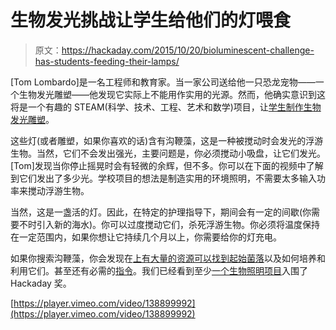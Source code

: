 # 生物发光挑战让学生给他们的灯喂食

> 原文：<https://hackaday.com/2015/10/20/bioluminescent-challenge-has-students-feeding-their-lamps/>

[Tom Lombardo]是一名工程师和教育家。当一家公司送给他一只恐龙宠物——一个生物发光雕塑——他发现它实际上不能用作实用的光源。然而，他确实意识到这将是一个有趣的 STEAM(科学、技术、工程、艺术和数学)项目，让[学生制作生物发光雕塑](http://www.engineering.com/ElectronicsDesign/ElectronicsDesignArticles/ArticleID/10799/Bioluminescent-Lamp-Oddity-Novelty-Engineering-Challenge.aspx)。

这些灯(或者雕塑，如果你喜欢的话)含有沟鞭藻，这是一种被搅动时会发光的浮游生物。当然，它们不会发出强光，主要问题是，你必须搅动小吸盘，让它们发光。[Tom]发现当你停止摇晃时会有轻微的余辉，但不多。你可以在下面的视频中了解到它们发出了多少光。学校项目的想法是制造实用的环境照明，不需要太多输入功率来搅动浮游生物。

当然，这是一盏活的灯。因此，在特定的护理指导下，期间会有一定的间歇(你需要不时引入新的海水)。你可以过度搅动它们，杀死浮游生物。你必须将温度保持在一定范围内，如果你想让它持续几个月以上，你需要给你的灯充电。

如果你搜索沟鞭藻，你会发现在[上有大量的资源可以找到起始菌落](http://biolum.eemb.ucsb.edu/organism/dinohome.html)以及如何培养和利用它们。甚至还有必需的[指令](http://www.instructables.com/id/Grow-Your-Own-Bioluminescent-Algae/)。我们已经看到至少[一个生物照明项目](https://hackaday.io/project/7293-anglerfish-for-bikes)入围了 Hackaday 奖。

[https://player.vimeo.com/video/138899992](https://player.vimeo.com/video/138899992)